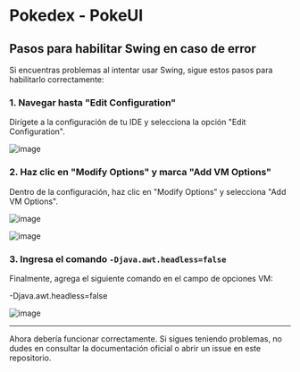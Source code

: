 # Pokedex - PokeUI

## Pasos para habilitar Swing en caso de error

Si encuentras problemas al intentar usar Swing, sigue estos pasos para habilitarlo correctamente:

### 1. Navegar hasta "Edit Configuration"
Dirígete a la configuración de tu IDE y selecciona la opción "Edit Configuration".

![image](https://github.com/user-attachments/assets/9e704ea5-56b0-4310-ab47-cb5b29956537)

### 2. Haz clic en "Modify Options" y marca "Add VM Options"
Dentro de la configuración, haz clic en "Modify Options" y selecciona "Add VM Options".

![image](https://github.com/user-attachments/assets/935152bb-3e73-4103-a9cc-c9c15668af0a)

![image](https://github.com/user-attachments/assets/96590959-d7f6-45a1-ac8a-03ed9316ccb7)

### 3. Ingresa el comando `-Djava.awt.headless=false`
Finalmente, agrega el siguiente comando en el campo de opciones VM:

-Djava.awt.headless=false

![image](https://github.com/user-attachments/assets/5d5dbf57-40ba-47e9-95a2-f49d27f5b327)

---

Ahora debería funcionar correctamente. Si sigues teniendo problemas, no dudes en consultar la documentación oficial o abrir un issue en este repositorio.
